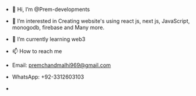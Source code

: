 - 👋 Hi, I’m @Prem-developments
- 👀 I’m interested in Creating website's using react js, next js, JavaScript, monogodb, firebase and Many more.
- 🌱 I’m currently learning web3
  
- 📫 How to reach me
- Email: premchandmalhi969@gmail.com
- WhatsApp: +92-3312603103
- 
<!---
Prem-developments/Prem-developments is a ✨ special ✨ repository because its `README.md` (this file) appears on your GitHub profile.
You can click the Preview link to take a look at your changes.
--->
